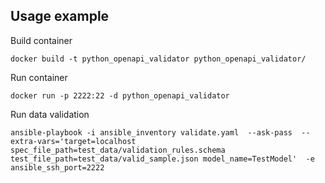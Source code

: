 ## Usage example

Build container 

`docker build -t python_openapi_validator python_openapi_validator/`

Run container

`docker run -p 2222:22 -d python_openapi_validator`

Run data validation

`ansible-playbook -i ansible_inventory validate.yaml 
    --ask-pass 
    --extra-vars='target=localhost spec_file_path=test_data/validation_rules.schema  test_file_path=test_data/valid_sample.json model_name=TestModel' 
    -e ansible_ssh_port=2222`